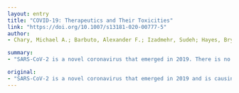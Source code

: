 ```yaml
---
layout: entry
title: "COVID-19: Therapeutics and Their Toxicities"
link: "https://doi.org/10.1007/s13181-020-00777-5"
author:
- Chary, Michael A.; Barbuto, Alexander F.; Izadmehr, Sudeh; Hayes, Bryan D.; Burns, Michele M.

summary:
- "SARS-CoV-2 is a novel coronavirus that emerged in 2019. There is no current standard of care. Clinicians need to be mindful of the toxicity of unfamiliar substances being tested or repurposed to treat COVID-19. Recombinant protein therapeutics may cause serum sickness or immune complex deposition. ACE inhibitors and ibuprofen have been suggested to exacerbate the pathogenesis of the pandemic."

original:
- "SARS-CoV-2 is a novel coronavirus that emerged in 2019 and is causing the COVID-19 pandemic. There is no current standard of care. Clinicians need to be mindful of the toxicity of a wide variety of possibly unfamiliar substances being tested or repurposed to treat COVID-19. The United States Food and Drug Administration (FDA) has provided emergency authorization for the use of chloroquine and hydroxychloroquine. These two medications may precipitate ventricular dysrhythmias, necessitating cardiac and electrolyte monitoring, and in severe cases, treatment with epinephrine and high-doses of diazepam. Recombinant protein therapeutics may cause serum sickness or immune complex deposition. Nucleic acid vaccines may introduce mutations into the human genome. ACE inhibitors and ibuprofen have been suggested to exacerbate the pathogenesis of COVID-19. Here, we review the use, mechanism of action, and toxicity of proposed COVID-19 therapeutics."
---
```


